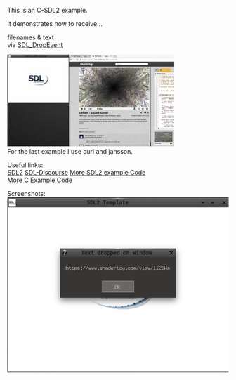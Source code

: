 This is an C-SDL2 example.

It demonstrates how to receive...  

filenames & text  
  via [SDL_DropEvent](https://wiki.libsdl.org/SDL_DropEvent)

![Screenshot2](screenshot2.gif)  
For the last example I use curl and jansson.  

Useful links:  
[SDL2](https://www.libsdl.org/) [SDL-Discourse](https://discourse.libsdl.org)   [More SDL2 example Code](https://gist.github.com/Acry/baa861b8e370c6eddbb18519c487d9d8)  
[More C Example Code](https://gist.github.com/Acry/554e04bab3a2669a5ba2ecd4d673e875)  

Screenshots:  
![Screenshot](./screenshot.png)


